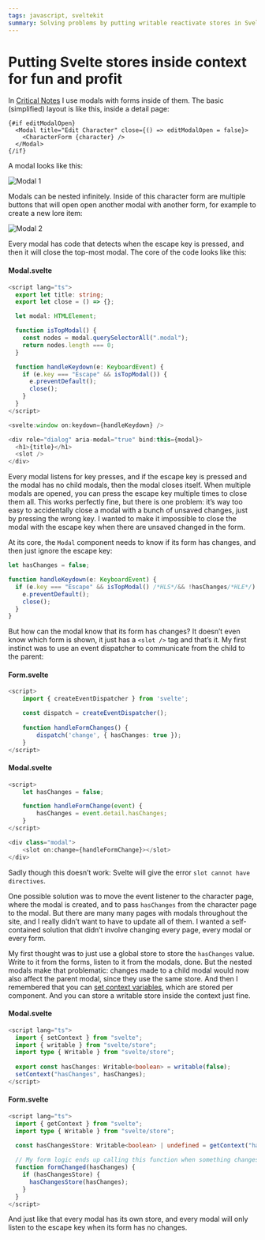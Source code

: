 ```yaml
---
tags: javascript, sveltekit
summary: Solving problems by putting writable reactivate stores in Svelte’s context.
---
```


# Putting Svelte stores inside context for fun and profit

In [Critical Notes](https://www.critical-notes.com) I use modals with forms inside of them. The basic (simplified) layout is like this, inside a detail page:

```
{#if editModalOpen}
  <Modal title="Edit Character" close={() => editModalOpen = false}>
    <CharacterForm {character} />
  </Modal>
{/if}
```

A modal looks like this:

![Modal 1](/articles/images/cn-modal-1.jpg)

Modals can be nested infinitely. Inside of this character form are multiple buttons that will open open another modal with another form, for example to create a new lore item:

![Modal 2](/articles/images/cn-modal-2.jpg)

Every modal has code that detects when the escape key is pressed, and then it will close the top-most modal. The core of the code looks like this:

#### <i class="fa-regular fa-file-code"></i> **Modal.svelte**
``` typescript
<script lang="ts">
  export let title: string;
  export let close = () => {};

  let modal: HTMLElement;

  function isTopModal() {
    const nodes = modal.querySelectorAll(".modal");
    return nodes.length === 0;
  }

  function handleKeydown(e: KeyboardEvent) {
    if (e.key === "Escape" && isTopModal()) {
      e.preventDefault();
      close();
    }
  }
</script>

<svelte:window on:keydown={handleKeydown} />

<div role="dialog" aria-modal="true" bind:this={modal}>
  <h1>{title}</h1>
  <slot />
</div>
```

Every modal listens for key presses, and if the escape key is pressed and the modal has no child modals, then the modal closes itself. When multiple modals are opened, you can press the escape key multiple times to close them all. This works perfectly fine, but there is one problem: it’s way too easy to accidentally close a modal with a bunch of unsaved changes, just by pressing the wrong key. I wanted to make it impossible to close the modal with the escape key when there are unsaved changed in the form.

At its core, the `Modal` component needs to know if its form has changes, and then just ignore the escape key:

``` typescript
let hasChanges = false;

function handleKeydown(e: KeyboardEvent) {
  if (e.key === "Escape" && isTopModal() /*HLS*/&& !hasChanges/*HLE*/) {
    e.preventDefault();
    close();
  }
}
```

But how can the modal know that its form has changes? It doesn’t even know which form is shown, it just has a `<slot />` tag and that’s it. My first instinct was to use an event dispatcher to communicate from the child to the parent:

#### <i class="fa-regular fa-file-code"></i> **Form.svelte**
``` typescript
<script>
    import { createEventDispatcher } from 'svelte';

    const dispatch = createEventDispatcher();
    
    function handleFormChanges() {
        dispatch('change', { hasChanges: true });
    }
</script>
```

#### <i class="fa-regular fa-file-code"></i> **Modal.svelte**
``` typescript
<script>
    let hasChanges = false;

    function handleFormChange(event) {
        hasChanges = event.detail.hasChanges;
    }
</script>

<div class="modal">
    <slot on:change={handleFormChange}></slot>
</div>
```

Sadly though this doesn’t work: Svelte will give the error `slot cannot have directives`.

One possible solution was to move the event listener to the character page, where the modal is created, and to pass `hasChanges` from the character page to the modal. But there are many many pages with modals throughout the site, and I really didn’t want to have to update all of them. I wanted a self-contained solution that didn’t involve changing every page, every modal or every form.

My first thought was to just use a global store to store the `hasChanges` value. Write to it from the forms, listen to it from the modals, done. But the nested modals make that problematic: changes made to a child modal would now also affect the parent modal, since they use the same store. And then I remembered that you can [set context variables](https://v4.svelte.dev/docs/svelte#setcontext), which are stored per component. And you can store a writable store inside the context just fine.

#### <i class="fa-regular fa-file-code"></i> **Modal.svelte**
``` typescript
<script lang="ts">
  import { setContext } from "svelte";
  import { writable } from "svelte/store";
  import type { Writable } from "svelte/store";
  
  export const hasChanges: Writable<boolean> = writable(false);
  setContext("hasChanges", hasChanges);
</script>
```

#### <i class="fa-regular fa-file-code"></i> **Form.svelte**
``` typescript
<script lang="ts">
  import { getContext } from "svelte";
  import type { Writable } from "svelte/store";

  const hasChangesStore: Writable<boolean> | undefined = getContext("hasChanges");
  
  // My form logic ends up calling this function when something changes
  function formChanged(hasChanges) {
    if (hasChangesStore) {
      hasChangesStore(hasChanges);
    }
  }
</script>
```

And just like that every modal has its own store, and every modal will only listen to the escape key when its form has no changes.